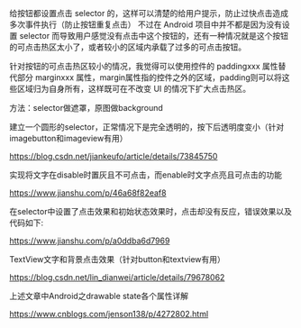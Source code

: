 给按钮都设置点击 selector 的，这样可以清楚的给用户提示，防止过快点击造成多次事件执行（防止按钮重复点击）
不过在 Android 项目中并不都是因为没有设置 selector 而导致用户感觉没有点击中这个按钮的，还有一种情况就是这个按钮的可点击热区太小了，或者较小的区域内承载了过多的可点击按钮。

针对按钮的可点击热区较小的情况，我觉得可以使用控件的 paddingxxx 属性替代部分 marginxxx 属性，margin属性指的控件之外的区域，padding则可以将这些区域归为自身所有，这样既可在不改变 UI 的情况下扩大点击热区。


方法：selector做遮罩，原图做background

建立一个圆形的selector，正常情况下是完全透明的，按下后透明度变小（针对imagebutton和imageview有用）

https://blog.csdn.net/jiankeufo/article/details/73845750


实现将文字在disable时置灰且不可点击，而enable时文字点亮且可点击的功能

https://www.jianshu.com/p/46a68f82eaf8


在selector中设置了点击效果和初始状态效果时，点击却没有反应，错误效果以及代码如下:

https://www.jianshu.com/p/a0ddba6d7969


TextView文字和背景点击效果（针对button和textview有用）

https://blog.csdn.net/lin_dianwei/article/details/79678062

上述文章中Android之drawable state各个属性详解

https://www.cnblogs.com/jenson138/p/4272802.html




